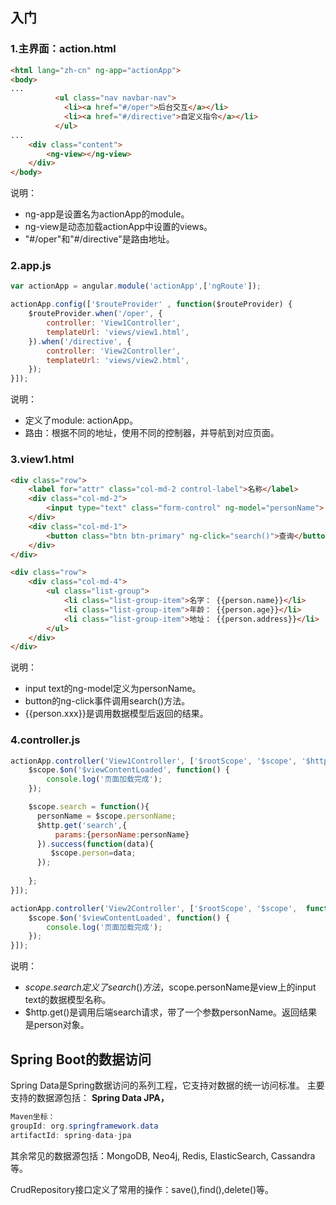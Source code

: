 ## 入门
### 1.主界面：action.html
```html
<html lang="zh-cn" ng-app="actionApp">
<body>
...
          <ul class="nav navbar-nav">
            <li><a href="#/oper">后台交互</a></li>
            <li><a href="#/directive">自定义指令</a></li>
          </ul>
...		  
    <div class="content">
        <ng-view></ng-view> 
    </div>
</body>

```
说明：

- ng-app是设置名为actionApp的module。
- ng-view是动态加载actionApp中设置的views。
- "#/oper"和"#/directive"是路由地址。

### 2.app.js
```javascript
var actionApp = angular.module('actionApp',['ngRoute']);

actionApp.config(['$routeProvider' , function($routeProvider) {
	$routeProvider.when('/oper', { 
		controller: 'View1Controller', 
		templateUrl: 'views/view1.html', 
	}).when('/directive', {
		controller: 'View2Controller',
		templateUrl: 'views/view2.html',
	});
}]);
```

说明：

- 定义了module: actionApp。
- 路由：根据不同的地址，使用不同的控制器，并导航到对应页面。

### 3.view1.html
```html
<div class="row">
    <label for="attr" class="col-md-2 control-label">名称</label>
    <div class="col-md-2">
        <input type="text" class="form-control" ng-model="personName">
    </div>
    <div class="col-md-1">
        <button class="btn btn-primary" ng-click="search()">查询</button>
    </div>
</div>

<div class="row">
    <div class="col-md-4">
        <ul class="list-group">
            <li class="list-group-item">名字： {{person.name}}</li>
            <li class="list-group-item">年龄： {{person.age}}</li>
            <li class="list-group-item">地址： {{person.address}}</li>
        </ul>
    </div>
</div>
```
说明：

- input text的ng-model定义为personName。
- button的ng-click事件调用search()方法。
- {{person.xxx}}是调用数据模型后返回的结果。

### 4.controller.js
```javascript
actionApp.controller('View1Controller', ['$rootScope', '$scope', '$http', function($rootScope, $scope,$http) {
    $scope.$on('$viewContentLoaded', function() {
    	console.log('页面加载完成');
    });

    $scope.search = function(){
      personName = $scope.personName;
      $http.get('search',{
    	  params:{personName:personName}
      }).success(function(data){
    	 $scope.person=data;
      });
     
    };
}]);

actionApp.controller('View2Controller', ['$rootScope', '$scope',  function($rootScope, $scope) {
    $scope.$on('$viewContentLoaded', function() {
    	console.log('页面加载完成');
    });
}]);
```
说明：

- $scope.search定义了search()方法，$scope.personName是view上的input text的数据模型名称。
- $http.get()是调用后端search请求，带了一个参数personName。返回结果是person对象。


## Spring Boot的数据访问
Spring Data是Spring数据访问的系列工程，它支持对数据的统一访问标准。
主要支持的数据源包括：
**Spring Data JPA，**
```java
Maven坐标：
groupId: org.springframework.data
artifactId: spring-data-jpa
```

其余常见的数据源包括：MongoDB, Neo4j, Redis, ElasticSearch, Cassandra等。

CrudRepository接口定义了常用的操作：save(),find(),delete()等。





